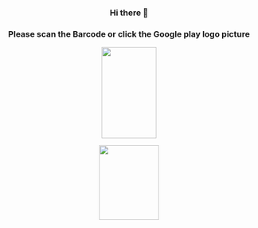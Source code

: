 <div align="center">
<h3 text="align:center">Hi there 👋<h3>
  <h3 text="align:center">Please scan the Barcode or  click the Google play logo picture
 </h3>
<p>
  </div>
  <div align="center">
  <img style="border:30px;" src="https://i.hizliresim.com/hrq7qdy.png" width="110" height="183">
 
  
  <a href="https://play.google.com/store/apps/dev?id=6434216887703327919" target="_blank"><img src="https://cdn-icons-png.flaticon.com/512/732/732208.png?w=360" width="120" height="150" >
  </a>
  </p>
  
  </div>
